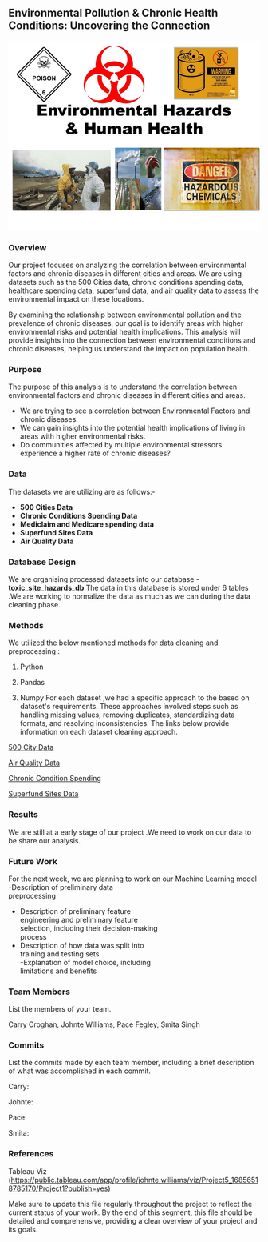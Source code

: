 ﻿

## Environmental Pollution & Chronic Health Conditions: Uncovering the Connection


![Environmental Pollution & Chronic Health Conditions: Uncovering the Connection](https://github.com/CWCroghan/project-one/blob/main/slide_1.jpg)





  

### Overview

Our project focuses on analyzing the correlation between environmental factors and chronic diseases in different cities and areas. We are using datasets such as the 500 Cities data, chronic conditions spending data, healthcare spending data, superfund data, and air quality data to assess the environmental impact on these locations.

By examining the relationship between environmental pollution and the prevalence of chronic diseases, our goal is to identify areas with higher environmental risks and potential health implications. This analysis will provide insights into the connection between environmental conditions and chronic diseases, helping us understand the impact on population health.

  

### Purpose
The purpose of this analysis is to understand the correlation between environmental factors and chronic diseases in different cities and areas.

 - We are trying to see a correlation between Environmental Factors and chronic diseases.
 - We can gain insights into the potential health implications of living in areas with higher environmental risks.
 - Do communities affected by multiple environmental stressors
   experience a higher rate of chronic diseases?

  

### Data

The datasets we are utilizing are as follows:-

 - **500 Cities Data**
 - **Chronic Conditions Spending Data**
 - **Mediclaim and Medicare spending data**
 - **Superfund Sites Data**
 - **Air Quality Data**


### Database Design
We are organising processed datasets into our database  - **toxic_site_hazards_db**
The data in this database is stored under 6 tables .We are working to normalize the data  as much as we can during the data cleaning phase.

  

  

### Methods
We utilized the below mentioned methods for data cleaning and preprocessing :


1. Python

2. Pandas

3. Numpy
For each dataset ,we had a specific approach to the based on dataset's  requirements. These approaches involved steps such as handling missing values, removing duplicates, standardizing data formats, and resolving inconsistencies. The links below provide information on each dataset cleaning approach.

[500 City Data](https://github.com/CWCroghan/project-one/blob/main/dataProcessing/500_City.md)

[Air Quality Data](https://github.com/CWCroghan/project-one/blob/main/dataProcessing/AirQuality.md)

[Chronic Condition Spending](https://github.com/CWCroghan/project-one/blob/main/dataProcessing/ChronicConditionsSpending.md)

[Superfund Sites Data](https://github.com/CWCroghan/project-one/blob/main/dataProcessing/Superfund.md)


  

### Results

  We are still at a early stage of our project .We need to work on our data to be share our analysis.

  

### Future Work

  For the next week, we are planning to work on our Machine Learning model -Description of preliminary data  
preprocessing  
- Description of preliminary feature  
engineering and preliminary feature  
selection, including their decision-making  
process  
- Description of how data was split into  
training and testing sets  
-Explanation of model choice, including  
limitations and benefits

  

### Team Members

  

List the members of your team.

Carry Croghan, Johnte Williams, Pace Fegley, Smita Singh

  

### Commits

  

List the commits made by each team member, including a brief description of what was accomplished in each commit.

  

Carry:

  

Johnte:

  

Pace:

  

Smita:

  

### References

  
Tableau Viz (https://public.tableau.com/app/profile/johnte.williams/viz/Project5_16856518785170/Project1?publish=yes)

  

Make sure to update this file regularly throughout the project to reflect the current status of your work. By the end of this segment, this file should be detailed and comprehensive, providing a clear overview of your project and its goals.
